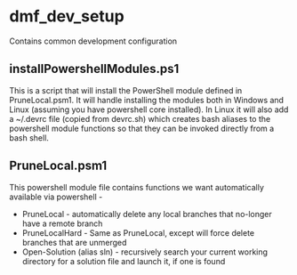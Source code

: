 # dmf_dev_setup

Contains common development configuration

## installPowershellModules.ps1

This is a script that will install the PowerShell module defined in PruneLocal.psm1.  It will handle installing the modules both in Windows and Linux (assuming you have powershell core installed).  In Linux it will also add a ~/.devrc file (copied from devrc.sh) which creates bash aliases to the powershell module functions so that they can be invoked directly from a bash shell.

## PruneLocal.psm1

This powershell module file contains functions we want automatically available via powershell -
- PruneLocal - automatically delete any local branches that no-longer have a remote branch
- PruneLocalHard - Same as PruneLocal, except will force delete branches that are unmerged
- Open-Solution (alias sln) - recursively search your current working directory for a solution file and launch it, if one is found
